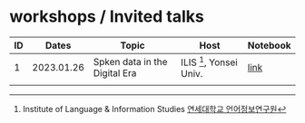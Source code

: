 # workshops / Invited talks

|ID|Dates|Topic|Host|Notebook|
|--|--|--|--|--|
|1|2023.01.26|Spken data in the Digital Era|ILIS [^1], Yonsei Univ.|[link](https://github.com/MK316/workshops/blob/main/20230126_yonsei/readme.md)|
| | | | |


[^1]: Institute of Language & Information Studies [연세대학교 언어정보연구원](https://devcms.yonsei.ac.kr/ilis_en/index.do)
 
